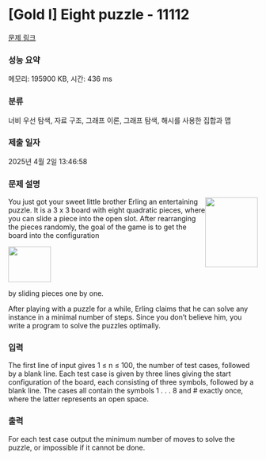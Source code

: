 # [Gold I] Eight puzzle - 11112 

[문제 링크](https://www.acmicpc.net/problem/11112) 

### 성능 요약

메모리: 195900 KB, 시간: 436 ms

### 분류

너비 우선 탐색, 자료 구조, 그래프 이론, 그래프 탐색, 해시를 사용한 집합과 맵

### 제출 일자

2025년 4월 2일 13:46:58

### 문제 설명

<p><img alt="" src="https://onlinejudgeimages.s3-ap-northeast-1.amazonaws.com/problem/11112/1.png" style="float:right; height:141px; width:106px">You just got your sweet little brother Erling an entertaining puzzle. It is a 3 x 3 board with eight quadratic pieces, where you can slide a piece into the open slot. After rearranging the pieces randomly, the goal of the game is to get the board into the configuration</p>

<p><img alt="" src="https://onlinejudgeimages.s3-ap-northeast-1.amazonaws.com/problem/11112/2.png" style="height:72px; width:86px"></p>

<p>by sliding pieces one by one.</p>

<p>After playing with a puzzle for a while, Erling claims that he can solve any instance in a minimal number of steps. Since you don’t believe him, you write a program to solve the puzzles optimally.</p>

### 입력 

 <p>The first line of input gives 1 ≤ n ≤ 100, the number of test cases, followed by a blank line. Each test case is given by three lines giving the start configuration of the board, each consisting of three symbols, followed by a blank line. The cases all contain the symbols 1 . . . 8 and # exactly once, where the latter represents an open space.</p>

### 출력 

 <p>For each test case output the minimum number of moves to solve the puzzle, or impossible if it cannot be done.</p>

